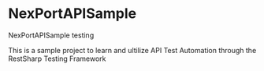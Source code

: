 # NexPortAPISample
NexPortAPISample testing

This is a sample project to learn and ultilize API Test Automation through the RestSharp Testing Framework

